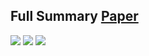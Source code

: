 ## Full Summary [Paper](/Literature/Lee_Research/Language_LiteraturePaper.pdf)
![](/Literature/Lee_Research/Language_1.png)
![](/Literature/Lee_Research/Language_2.png)
![](/Literature/Lee_Research/Language_3.png)
